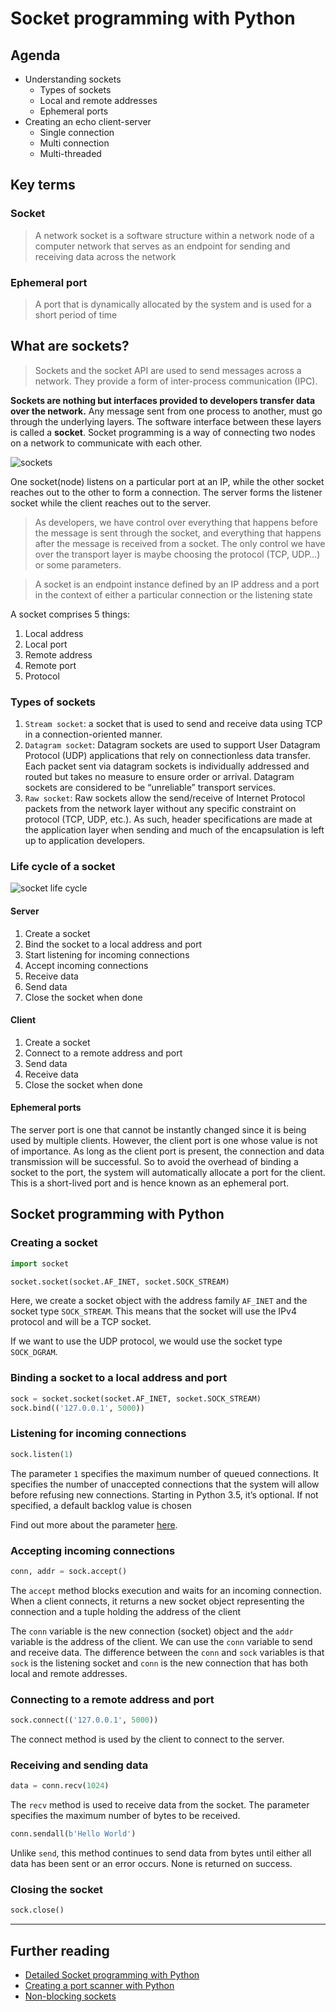 # Socket programming with Python

## Agenda
* Understanding sockets
    * Types of sockets
    * Local and remote addresses
    * Ephemeral ports
* Creating an echo client-server
    * Single connection
    * Multi connection
    * Multi-threaded

## Key terms
### Socket
> A network socket is a software structure within a network node of a computer network that serves as an endpoint for sending and receiving data across the network

### Ephemeral port
> A port that is dynamically allocated by the system and is used for a short period of time

## What are sockets?
> Sockets and the socket API are used to send messages across a network. They provide a form of inter-process communication (IPC).

**Sockets are nothing but interfaces provided to developers transfer data over the network.**
Any message sent from one process to another, must go through the underlying layers. The software interface between these layers is called a **socket**.
Socket programming is a way of connecting two nodes on a network to communicate with each other.

![sockets](https://www.alpharithms.com/wp-content/uploads/164/network-sockets-diagram.jpg)

One socket(node) listens on a particular port at an IP, while the other socket reaches out to the other to form a connection. The server forms the listener socket while the client reaches out to the server.

> As developers, we have control over everything that happens before the message is sent through the socket, and everything that happens after the message is received from a socket. The only control we have over the transport layer is maybe choosing the protocol (TCP, UDP…) or some parameters.


> A socket is an endpoint instance defined by an IP address and a port in the context of either a particular connection or the listening state

A socket comprises 5 things:
1. Local address
2. Local port
3. Remote address
4. Remote port
5. Protocol

### Types of sockets
1. `Stream socket`: a socket that is used to send and receive data using TCP in a connection-oriented manner.
2. `Datagram socket`: Datagram sockets are used to support User Datagram Protocol (UDP) applications that rely on connectionless data transfer. Each packet sent via datagram sockets is individually addressed and routed but takes no measure to ensure order or arrival. Datagram sockets are considered to be “unreliable” transport services.
3. `Raw socket`: Raw sockets allow the send/receive of Internet Protocol packets from the network layer without any specific constraint on protocol (TCP, UDP, etc.). As such, header specifications are made at the application layer when sending and much of the encapsulation is left up to application developers.


### Life cycle of a socket

![socket life cycle](https://files.realpython.com/media/sockets-tcp-flow.1da426797e37.jpg)

#### Server

1. Create a socket
2. Bind the socket to a local address and port
3. Start listening for incoming connections
4. Accept incoming connections
5. Receive data
6. Send data
7. Close the socket when done

#### Client
1. Create a socket
2. Connect to a remote address and port
3. Send data
4. Receive data
5. Close the socket when done

#### Ephemeral ports
The server port is one that cannot be instantly changed since it is being used by multiple clients. However, the client port is one whose value is not of importance. As long as the client port is present, the connection and data transmission will be successful. So to avoid the overhead of binding a socket to the port, the system will automatically allocate a port for the client. This is a short-lived port and is hence known as an ephemeral port.

## Socket programming with Python

### Creating a socket

```python
import socket

socket.socket(socket.AF_INET, socket.SOCK_STREAM)
```

Here, we create a socket object with the address family `AF_INET` and the socket type `SOCK_STREAM`.
This means that the socket will use the IPv4 protocol and will be a TCP socket.

If we want to use the UDP protocol, we would use the socket type `SOCK_DGRAM`.

### Binding a socket to a local address and port

```python
sock = socket.socket(socket.AF_INET, socket.SOCK_STREAM)
sock.bind(('127.0.0.1', 5000))
```

### Listening for incoming connections

```python
sock.listen(1)
```
The parameter `1` specifies the maximum number of queued connections.
It specifies the number of unaccepted connections that the system will allow before refusing new connections. Starting in Python 3.5, it’s optional. If not specified, a default backlog value is chosen

Find out more about the parameter [here](https://tangentsoft.net/wskfaq/advanced.html#backlog).

### Accepting incoming connections

```python
conn, addr = sock.accept()
```

The `accept` method blocks execution and waits for an incoming connection. When a client connects, it returns a new socket object representing the connection and a tuple holding the address of the client

The `conn` variable is the new connection (socket) object and the `addr` variable is the address of the client. We can use the `conn` variable to send and receive data. The difference between the `conn` and `sock` variables is that `sock` is the listening socket and `conn` is the new connection that has both local and remote addresses.

### Connecting to a remote address and port

```python
sock.connect(('127.0.0.1', 5000))
```

The connect method is used by the client to connect to the server.


### Receiving and sending data

```python
data = conn.recv(1024)
```
The `recv` method is used to receive data from the socket. The parameter specifies the maximum number of bytes to be received.

```python
conn.sendall(b'Hello World')
```
Unlike `send`, this method continues to send data from bytes until either all data has been sent or an error occurs. None is returned on success.

### Closing the socket

```python
sock.close()
```
---

## Further reading
* [Detailed Socket programming with Python](https://realpython.com/python-sockets/#background)
* [Creating a port scanner with Python](https://www.thepythoncode.com/article/make-port-scanner-python)
* [Non-blocking sockets](https://docs.python.org/3/howto/sockets.html#non-blocking-sockets)